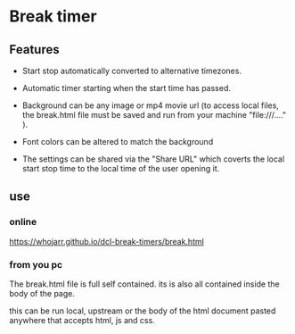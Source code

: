 # Break timer

## Features

* Start stop automatically converted to alternative timezones.

* Automatic timer starting when the start time has passed.

* Background can be any image or mp4 movie url (to access local files, the break.html file must be saved and run from your machine "file:///...." ).

* Font colors can be altered to match the background

* The settings can be shared via the "Share URL" which coverts the local start stop time to the local time of the user opening it.



## use

### online

https://whojarr.github.io/dcl-break-timers/break.html

### from you pc

The break.html file is full self contained. its is also all contained inside the body of the page.

this can be run local, upstream or the body of the html document pasted anywhere that accepts html, js and css. 
